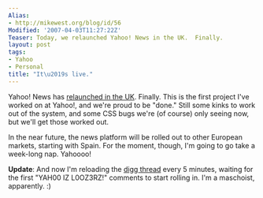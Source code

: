 ```yaml
---
Alias:
- http://mikewest.org/blog/id/56
Modified: '2007-04-03T11:27:22Z'
Teaser: Today, we relaunched Yahoo! News in the UK.  Finally.
layout: post
tags:
- Yahoo
- Personal
title: "It\u2019s live."
---
```

Yahoo! News has [relaunched in the UK][yahoo].  Finally.  This is the first project I've worked on at Yahoo!, and we're proud to be "done."  Still some kinks to work out of the system, and some CSS bugs we're (of course) only seeing now, but we'll get those worked out.

In the near future, the news platform will be rolled out to other European markets, starting with Spain.  For the moment, though, I'm going to go take a week-long nap.  Yahoooo!

__Update__: And now I'm reloading the [digg thread][digg] every 5 minutes, waiting for the first "YAH00 IZ L0OZ3RZ!" comments to start rolling in.  I'm a maschoist, apparently.  :)

[yahoo]: http://uk.news.yahoo.com/ "Yahoo! News UK"
[digg]: http://digg.com/world_news/News_Site_overhaul_at_UK_Yahoo "Digg: News Site Overhaul at UK Yahoo!"